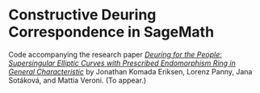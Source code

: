 # Constructive Deuring Correspondence in SageMath

Code accompanying the research paper
[*Deuring for the People: Supersingular Elliptic Curves with Prescribed Endomorphism Ring in General Characteristic*](//ia.cr/2023/106)
by Jonathan Komada Eriksen, Lorenz Panny, Jana Sotáková, and Mattia Veroni.
(To appear.)

